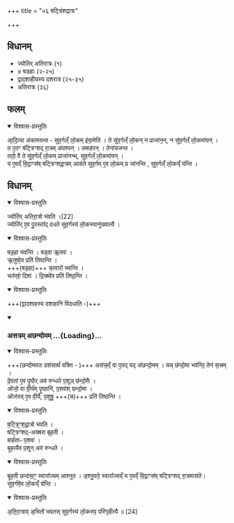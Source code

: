 +++
title = "०६ षट्त्रिंशद्रात्रः"

+++
## विधानम्
- ज्योतिर् अतिरात्रः (१)
- ४ षडहाः (२-२५)
- द्वादशाहीयस्य दशरात्र (२५-३५)
- अतिरात्रः (३६)

## फलम्

<details open><summary>विश्वास-प्रस्तुतिः</summary>

आ॒दि॒त्या अ॑कामयन्त -  सुव॒र्गल्ँ लो॒कम् इ॑या॒मेति ।
ते सु॑व॒र्गल्ँ लो॒कन् न प्राजा॑न॒न्, न सु॑व॒र्गल्ँ लो॒कमा॑यन् ।  
त ए॒तꣳ ष॑ट्त्रिꣳशद् रा॒त्रम् अ॑पश्यन् । तमाह॑रन् । तेना॑यजन्त ।  
ततो॒ वै ते सु॑व॒र्गल्ँ लो॒कम् प्राजा॑नन्थ्, सुव॒र्गल्ँ लो॒कमा॑यन् ।  
य ए॒वव्ँ वि॒द्वाꣳस॑ष् षट्त्रिꣳशद्रा॒त्रम् आस॑ते सुव॒र्गम् ए॒व लो॒कम् प्र जा॑नन्ति ,  सुव॒र्गल्ँ लो॒कय्ँ य॑न्ति ।  
</details>



## विधानम्

<details open><summary>विश्वास-प्रस्तुतिः</summary>

ज्योति॑र् अतिरा॒त्रो भ॑वति ।[22]  
ज्योति॑र् ए॒व पु॒रस्ता᳚द् दधते सुव॒र्गस्य॑ लो॒कस्यानु॑ख्यात्यै ।
</details>



<details open><summary>विश्वास-प्रस्तुतिः</summary>

षड॒हा भ॑वन्ति । षड्वा ऋ॒तवः॑ ।  
ऋ॒तुष्वे॒व प्रति॑ तिष्ठन्ति ।  
+++(षड॒हा)+++ च॒त्वारो॑ भवन्ति ।  
चत॑स्रो॒ दिशः॑ । दि॒ख्ष्वे॑व प्रति॑ तिष्ठ॒न्ति ।
</details>



<details open><summary>विश्वास-प्रस्तुतिः</summary>

+++(द्वादशाहस्य दशाहानि विदधाति -)+++  
</details>


<div class="js_include" includetitle="false" newlevelforh1="3" unfilled url="/vedAH_yajuH/taittirIyam/saMhitA/brAhmaNam/sarva-prastutiH/7/3/06_panchadasharAtrayoH_vidhiH/asatram_aChandomam.md">
<details open><summary><h3>असत्रम् अछन्दोमम् ...{Loading}...</h3></summary>

<details open><summary>विश्वास-प्रस्तुतिः</summary>

+++(छन्दोमवतः प्रशंसार्थं वक्ति - )+++ अस॑त्त्र॒व्ँ वा ए॒तद् यद् अ॑छन्दो॒मम् ।
यच् छ॑न्दो॒मा भव॑न्ति॒ तेन॑ स॒त्त्रम् ।  
दे॒वता॑ ए॒व पृ॒ष्ठैर् अव॑ रुन्धते प॒शूञ् छ॑न्दो॒मैः ।  
ओजो॒ वा वी॒र्य॑म् पृ॒ष्ठानि॑, प॒शव॑श् छन्दो॒मा ।  
ओज॑स्य् ए॒व वी॒र्ये॑, प॒शुषु॒ +++(च)+++ प्रति॑ तिष्ठन्ति ।  
</details>



</details>
</div>  

<details open><summary>विश्वास-प्रस्तुतिः</summary>

ष॒ट्त्रि॒ꣳ॒श॒द्रा॒त्रो भ॑वति ।  
षट्त्रिꣳ॑शद्-अख्षरा बृह॒ती ।  
बार्ह॑ताᳶ प॒शवः॑ ।  
बृ॒ह॒त्यैव प॒शून् अव॑ रुन्धते ।
</details>



<details open><summary>विश्वास-प्रस्तुतिः</summary>

बृ॒ह॒ती छन्द॑सा॒ꣳ॒ स्वारा᳚ज्यम् आश्नुत ।
अ॒श्नु॒वते॒ स्वारा᳚ज्यय्ँ य ए॒वव्ँ वि॒द्वाꣳस॑ष् षट्त्रिꣳशद् रा॒त्रमास॑ते।  
सुव॒र्गमे॒व लो॒कय्ँ य॑न्ति ।
</details>



<details open><summary>विश्वास-प्रस्तुतिः</summary>

अ॒ति॒रा॒त्राव् अ॒भितो॑ भवतस् सुव॒र्गस्य॑ लो॒कस्य॒ परि॑गृहीत्यै ॥ [24]  
</details>



